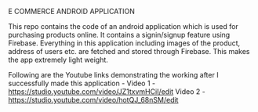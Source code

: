 E COMMERCE ANDROID APPLICATION

This repo contains the code of an android application which is used for purchasing products online.
It contains a signin/signup feature using Firebase.
Everything in this application including images of the product, address of users etc. are fetched and stored through Firebase.
This makes the app extremely light weight.

Following are the Youtube links demonstrating the working after I successfully made this application - 
Video 1 - https://studio.youtube.com/video/JZ1txvmHCiI/edit
Video 2 - https://studio.youtube.com/video/hotQJ_68nSM/edit
